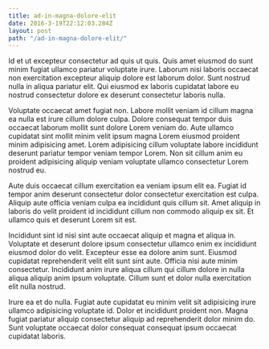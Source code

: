 ```yaml
---
title: ad-in-magna-dolore-elit
date: 2016-3-19T22:12:03.284Z
layout: post
path: "/ad-in-magna-dolore-elit/"
---
```


Id et ut excepteur consectetur ad quis ut quis. Quis amet eiusmod do sunt minim fugiat ullamco pariatur voluptate irure. Laborum nisi laboris occaecat non exercitation excepteur aliquip dolore est laborum dolor. Sunt nostrud nulla in aliqua pariatur elit. Qui eiusmod ex laboris cupidatat labore eu nostrud consectetur dolore ex deserunt consectetur laboris nulla.

Voluptate occaecat amet fugiat non. Labore mollit veniam id cillum magna ea nulla est irure cillum dolore culpa. Dolore consequat tempor duis occaecat laborum mollit sunt dolore Lorem veniam do. Aute ullamco cupidatat sint mollit minim velit ipsum magna Lorem eiusmod proident minim adipisicing amet. Lorem adipisicing cillum voluptate labore incididunt deserunt pariatur tempor veniam tempor Lorem. Non sit cillum anim eu proident adipisicing aliquip veniam voluptate ullamco consectetur Lorem nostrud eu.

Aute duis occaecat cillum exercitation ea veniam ipsum elit ea. Fugiat id tempor anim deserunt consectetur dolor consectetur exercitation est culpa. Aliquip aute officia veniam culpa ea incididunt quis cillum sit. Amet aliquip in laboris do velit proident id incididunt cillum non commodo aliquip ex sit. Et ullamco quis et deserunt Lorem sit est.

Incididunt sint id nisi sint aute occaecat aliquip et magna et aliqua in. Voluptate et deserunt dolore ipsum consectetur ullamco enim ex incididunt eiusmod dolor do velit. Excepteur esse ea dolore anim sunt. Eiusmod cupidatat reprehenderit velit elit sunt sint aute. Officia nisi aute minim consectetur. Incididunt anim irure aliqua cillum qui cillum dolore in nulla aliqua aliquip anim ipsum voluptate. Cillum sunt et dolor nulla exercitation elit nulla nostrud.

Irure ea et do nulla. Fugiat aute cupidatat eu minim velit sit adipisicing irure ullamco adipisicing voluptate id. Dolor et incididunt proident non. Magna fugiat pariatur aliquip consectetur aliquip ad reprehenderit dolor minim do. Sunt voluptate occaecat dolor consequat consequat ipsum occaecat cupidatat laboris.